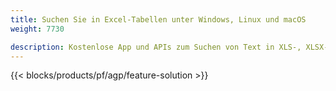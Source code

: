 ```yaml
---
title: Suchen Sie in Excel-Tabellen unter Windows, Linux und macOS 
weight: 7730

description: Kostenlose App und APIs zum Suchen von Text in XLS-, XLSX- und ODS-Dateien
---
```

{{< blocks/products/pf/agp/feature-solution >}} 

